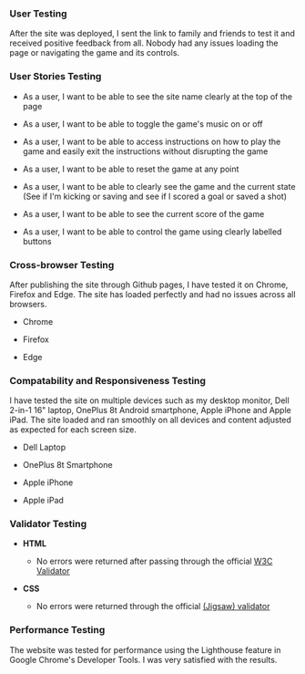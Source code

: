 ### __User Testing__
After the site was deployed, I sent the link to family and friends to test it and received positive feedback from all. Nobody had any issues loading the page or navigating the game and its controls.

### __User Stories Testing__
- As a user, I want to be able to see the site name clearly at the top of the page

- As a user, I want to be able to toggle the game's music on or off

- As a user, I want to be able to access instructions on how to play the game and easily exit the instructions without disrupting the game

- As a user, I want to be able to reset the game at any point

- As a user, I want to be able to clearly see the game and the current state (See if I'm kicking or saving and see if I scored a goal or saved a shot)

- As a user, I want to be able to see the current score of the game

- As a user, I want to be able to control the game using clearly labelled buttons

### __Cross-browser Testing__
After publishing the site through Github pages, I have tested it on Chrome, Firefox and Edge. The site has loaded perfectly and had no issues across all browsers.

- Chrome

- Firefox

- Edge

### __Compatability and Responsiveness Testing__
I have tested the site on multiple devices such as my desktop monitor, Dell 2-in-1 16" laptop, OnePlus 8t Android smartphone, Apple iPhone and Apple iPad. The site loaded and ran smoothly on all devices and content adjusted as expected for each screen size.

- Dell Laptop

- OnePlus 8t Smartphone

- Apple iPhone

- Apple iPad

### __Validator Testing__ 

- __HTML__
    - No errors were returned after passing through the official [W3C Validator](https://validator.w3.org/nu/?doc=https%3A%2F%2Fadamgilroy22.github.io%2Fhappy-dog-cafe%2F)

- __CSS__
    - No errors were returned through the official [(Jigsaw) validator](https://validator.w3.org/nu/?doc=https%3A%2F%2Fadamgilroy22.github.io%2Fhappy-dog-cafe)

### __Performance Testing__

The website was tested for performance using the Lighthouse feature in Google Chrome's Developer Tools. I was very satisfied with the results.